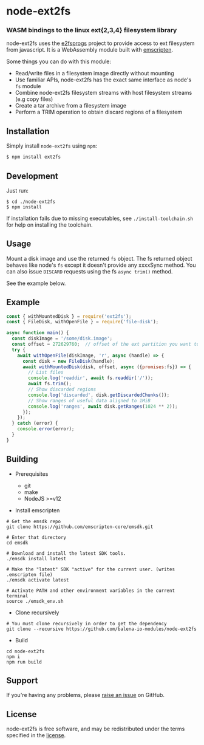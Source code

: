 node-ext2fs
=========
### WASM bindings to the linux ext{2,3,4} filesystem library

node-ext2fs uses the [e2fsprogs](https://github.com/tytso/e2fsprogs) project to
provide access to ext filesystem from javascript. It is a WebAssembly module built
with [emscripten](https://emscripten.org/).

Some things you can do with this module:

* Read/write files in a filesystem image directly without mounting
* Use familiar APIs, node-ext2fs has the exact same interface as node's `fs` module
* Combine node-ext2fs filesystem streams with host filesystem streams (e.g copy files)
* Create a tar archive from a filesystem image
* Perform a TRIM operation to obtain discard regions of a filesystem

## Installation

Simply install `node-ext2fs` using `npm`:

``` bash
$ npm install ext2fs
```


## Development

Just run:

```
$ cd ./node-ext2fs
$ npm install
```

If installation fails due to missing executables, see `./install-toolchain.sh`
for help on installing the toolchain.


## Usage

Mount a disk image and use the returned `fs` object.
The fs returned object behaves like node's `fs` except it doesn't provide any
xxxxSync method.
You can also issue `DISCARD` requests using the fs `async trim()` method.

See the example below.

## Example

```javascript
const { withMountedDisk } = require('ext2fs');
const { FileDisk, withOpenFile } = require('file-disk');

async function main() {
  const diskImage = '/some/disk.image';
  const offset = 272629760;  // offset of the ext partition you want to mount in that disk image
  try {
    await withOpenFile(diskImage, 'r', async (handle) => {
      const disk = new FileDisk(handle);
      await withMountedDisk(disk, offset, async ({promises:fs}) => {
        // List files
        console.log('readdir', await fs.readdir('/'));
        await fs.trim();
        // Show discarded regions
        console.log('discarded', disk.getDiscardedChunks());
        // Show ranges of useful data aligned to 1MiB
        console.log('ranges', await disk.getRanges(1024 ** 2));
      });
    });
  } catch (error) {
    console.error(error);
  }
}

```
## Building

- Prerequisites
  * git
  * make
  * NodeJS >=v12


- Install emscripten
```
# Get the emsdk repo
git clone https://github.com/emscripten-core/emsdk.git

# Enter that directory
cd emsdk

# Download and install the latest SDK tools.
./emsdk install latest

# Make the "latest" SDK "active" for the current user. (writes .emscripten file)
./emsdk activate latest

# Activate PATH and other environment variables in the current terminal
source ./emsdk_env.sh
```

- Clone recursively
```
# You must clone recursively in order to get the dependency
git clone --recursive https://github.com/balena-io-modules/node-ext2fs
```

- Build
```
cd node-ext2fs
npm i
npm run build
```

## Support

If you're having any problems, please [raise an issue][github-issue] on GitHub.

## License

node-ext2fs is free software, and may be redistributed under the terms specified
in the [license].

[github-issue]: https://github.com/balena-io/node-ext2fs/issues/new
[license]: https://github.com/balena-io/node-ext2fs/blob/master/LICENSE
